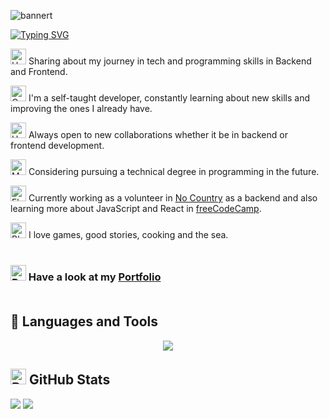 ![bannert](https://github.com/jigcolapaolo/jigcolapaolo/assets/145474462/957eb932-3613-4a5b-a95b-60cf22edbcf8)

[![Typing SVG](https://readme-typing-svg.demolab.com?font=DotGothic16&size=50&duration=3000&pause=2000&color=1670FF&center=true&vCenter=true&random=false&width=1050&height=60&lines=Hi!+I'm+Juan;Full+Stack+Developer)](https://git.io/typing-svg)

<img src="https://raw.githubusercontent.com/Tarikul-Islam-Anik/Animated-Fluent-Emojis/master/Emojis/Food/Hot%20Beverage.png" alt="Hot Beverage" width="25" height="25" /> Sharing about my journey in tech and programming skills in Backend and Frontend.</br>

<img src="https://raw.githubusercontent.com/Tarikul-Islam-Anik/Animated-Fluent-Emojis/master/Emojis/Objects/Open%20Book.png" alt="Open Book" width="25" height="25" /> I'm a self-taught developer, constantly learning about new skills and improving the ones I already have.</br>

<img src="https://raw.githubusercontent.com/Tarikul-Islam-Anik/Animated-Fluent-Emojis/master/Emojis/Hand%20gestures/Handshake.png" alt="Handshake" width="25" height="25" /> Always open to new collaborations whether it be in backend or frontend development.</br>

<img src="https://raw.githubusercontent.com/Tarikul-Islam-Anik/Animated-Fluent-Emojis/master/Emojis/People/Man%20Student.png" alt="Man Student" width="25" height="25" /> Considering pursuing a technical degree in programming in the future.</br>

<img src="https://raw.githubusercontent.com/Tarikul-Islam-Anik/Animated-Fluent-Emojis/master/Emojis/Hand%20gestures/Flexed%20Biceps.png" alt="Flexed Biceps" width="25" height="25" /> Currently working as a volunteer in [No Country](https://github.com/No-Country) as a backend and also learning more about JavaScript and React in [freeCodeCamp](https://www.freecodecamp.org/).</br>

<img src="https://raw.githubusercontent.com/Tarikul-Islam-Anik/Animated-Fluent-Emojis/master/Emojis/Smilies/Blue%20Heart.png" alt="Blue Heart" width="25" height="25" /> I love games, good stories, cooking and the sea.</br></br>


### <img src="https://raw.githubusercontent.com/Tarikul-Islam-Anik/Animated-Fluent-Emojis/master/Emojis/Hand%20gestures/Backhand%20Index%20Pointing%20Right.png" alt="Backhand Index Pointing Right" width="25" height="25" /> Have a look at my [Portfolio](http://juancolapaolo-portfolio.netlify.app/)</br></br>

## 🔧 Languages and Tools
<p align="center">
  <a href="https://skillicons.dev">
    <img src="https://skillicons.dev/icons?i=cs,dotnet,mysql,postgres,cpp,py,html,css,tailwind,bootstrap,js,react,npm,git,docker,figma,cloudflare,firebase,heroku,netlify,vercel,visualstudio,vscode,codepen,linux,windows,powershell,discord,obsidian&perline=11" />
  </a>
</p>


## <img src="https://raw.githubusercontent.com/Tarikul-Islam-Anik/Animated-Fluent-Emojis/master/Emojis/Objects/Bar%20Chart.png" alt="Bar Chart" width="25" height="25" /> GitHub Stats


![](https://github-readme-streak-stats.herokuapp.com/?user=jigcolapaolo&theme=dark&hide_border=false)
![](https://github-readme-stats.vercel.app/api/top-langs/?username=jigcolapaolo&theme=dark&hide_border=false&include_all_commits=false&count_private=false&layout=compact)

